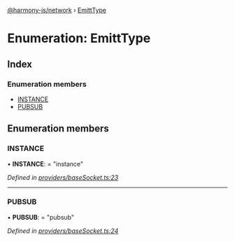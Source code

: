 [@harmony-js/network](../globals.md) › [EmittType](emitttype.md)

# Enumeration: EmittType

## Index

### Enumeration members

* [INSTANCE](emitttype.md#instance)
* [PUBSUB](emitttype.md#pubsub)

## Enumeration members

###  INSTANCE

• **INSTANCE**: = "instance"

*Defined in [providers/baseSocket.ts:23](https://github.com/FireStack-Lab/Harmony-sdk-core/blob/6759acb/packages/harmony-network/src/providers/baseSocket.ts#L23)*

___

###  PUBSUB

• **PUBSUB**: = "pubsub"

*Defined in [providers/baseSocket.ts:24](https://github.com/FireStack-Lab/Harmony-sdk-core/blob/6759acb/packages/harmony-network/src/providers/baseSocket.ts#L24)*
